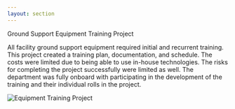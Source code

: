 ```yaml
---
layout: section
---
```


Ground Support Equipment Training Project

All facility ground support equipment required initial and recurrent training.  This project created a training plan, documentation, and schedule.  The costs were limited due to being able to use in-house technologies.  The risks for completing the project successfully were limited as well.  The department was fully onboard with participating in the development of the training and their individual rolls in the project.

![Equipment Training Project](img\ProjectTrainingFallArrest.jpg)